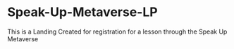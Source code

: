 # Speak-Up-Metaverse-LP

This is a Landing Created for registration for a lesson through the Speak Up Metaverse
